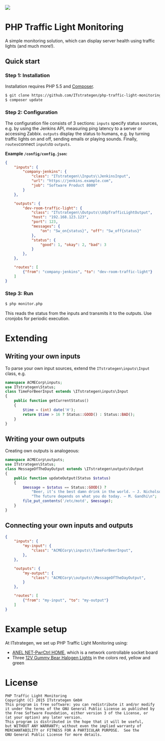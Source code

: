 ![](http://i.imgur.com/37NH15B.jpg)
# PHP Traffic Light Monitoring
A simple monitoring solution, which can display server health using traffic lights (and much more!).

## Quick start
### Step 1: Installation
Installation requires PHP 5.5 and [Composer](https://getcomposer.org/).
```sh
$ git clone https://github.com/ITstrategen/php-traffic-light-monitoring.git .
$ composer update
```

### Step 2: Configuration
The configuration file consists of 3 sections: ``inputs`` specify status sources, e.g. by using the Jenkins API, measuring ping latency to a server or accessing Zabbix. ``outputs`` display the status to humans, e.g. by turning traffic lights on and off, sending emails or playing sounds. Finally, ``routes``connect ``inputs``to ``outputs``.

**Example ``/config/config.json``:**
```json
{
    "inputs": {
        "company-jenkins": {
            "class": "ITstrategen\\Inputs\\JenkinsInput",
            "url": "https://jenkins.example.com",
            "job": "Software Product 8000"
        }
    },

    "outputs": {
        "dev-room-traffic-light": {
            "class": "ITstrategen\\Outputs\\UdpTrafficLightOutput",
            "host": "192.168.123.123",
            "port": 123,
            "messages": {
                "on": "Sw_on{status}", "off": "Sw_off{status}"
            },
            "status": {
                "good": 1, "okay": 2, "bad": 3
            }
        },
    },

    "routes": [
        {"from": "company-jenkins", "to": "dev-room-traffic-light"}
    ]
}
```

### Step 3: Run
```sh
$ php monitor.php
``` 
This reads the status from the inputs and transmits it to the outputs. Use cronjobs for periodic execution.

# Extending
## Writing your own inputs
To parse your own input sources, extend the ``ITstrategen\inputs\Input`` class, e.g.
```php
namespace ACMECorp\inputs;
use ITstrategen\Status;
class TimeForBeerInput extends \ITstrategen\inputs\Input
{
    public function getCurrentStatus()
    {
        $time = (int) date('H');
        return $time > 16 ? Status::GOOD() : Status::BAD();
    }
}
```

## Writing your own outputs
Creating own outputs is analogeous:
```php
namespace ACMECorp\outputs;
use ITstrategen\Status;
class MessageOfTheDayOutput extends \ITstrategen\outputs\Output
{
    public function updateOutput(Status $status)
    {
        $message = $status == Status::GOOD() ?
            "Beer, it’s the best damn drink in the world. – J. Nicholson\n" :
            "The future depends on what you do today. – M. Gandhi\n";
        file_put_contents('/etc/motd', $message);
    }
}
```

## Connecting your own inputs and outputs
```json
{
    "inputs": {
        "my-input": {
            "class": "ACMECorp\\inputs\\TimeForBeerInput",
        },
    },

    "outputs": {
        "my-output": {
            "class": "ACMECorp\\outputs\\MessageOfTheDayOutput",
        }
    },

    "routes": [
        {"from": "my-input", "to": "my-output"}
    ]
}
```

# Example setup
At ITstrategen, we set up PHP Traffic Light Monitoring using:
 - [ANEL NET-PwrCtrl HOME](http://www.anel-elektronik.de/OnlineShop/main_bigware_34.php?bigPfad=22&items_id=33), which is a network controllable socket board
 - Three [12V Gummy Bear Halogen Lights](http://www.amazon.de/dp/B002AT7UZM) in the colors red, yellow and green

# License
```
PHP Traffic Light Monitoring
Copyright (C) 2015 ITstrategen GmbH
This program is free software: you can redistribute it and/or modify
it under the terms of the GNU General Public License as published by
the Free Software Foundation, either version 3 of the License, or
(at your option) any later version.
This program is distributed in the hope that it will be useful,
but WITHOUT ANY WARRANTY; without even the implied warranty of
MERCHANTABILITY or FITNESS FOR A PARTICULAR PURPOSE.  See the
GNU General Public License for more details.
```
